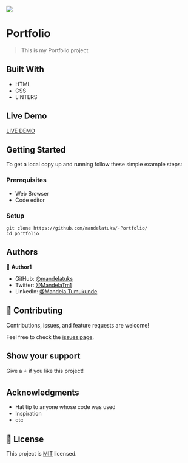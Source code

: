 ![](https://img.shields.io/badge/Microverse-blueviolet)

# Portfolio
> This is my Portfolio project


## Built With

- HTML
- CSS
- LINTERS

## Live Demo 

[LIVE DEMO](https://github.com/mandelatuks/-Portfolio/)


## Getting Started


To get a local copy up and running follow these simple example steps:

### Prerequisites
 - Web Browser
 - Code editor

### Setup
~~~
git clone https://github.com/mandelatuks/-Portfolio/
cd portfolio
~~~



## Authors

👤 **Author1**

- GitHub: [@mandelatuks](https://github.com/mandelatuks)
- Twitter: [@MandelaTm1](https://twitter.com/MandelaTm1)
- LinkedIn: [@Mandela Tumukunde](https://www.linkedin.com/in/mandela-tumukunde-794755194/)

## 🤝 Contributing

Contributions, issues, and feature requests are welcome!

Feel free to check the [issues page](../../issues/).

## Show your support

Give a ⭐️ if you like this project!

## Acknowledgments

- Hat tip to anyone whose code was used
- Inspiration
- etc

## 📝 License

This project is [MIT](./MIT.md) licensed.
